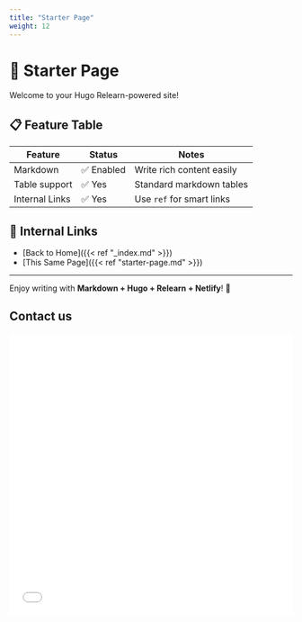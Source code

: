 ```yaml
---
title: "Starter Page"
weight: 12
---
```


# 🚀 Starter Page

Welcome to your Hugo Relearn-powered site!

## 📋 Feature Table

| Feature      | Status     | Notes                      |
|--------------|------------|----------------------------|
| Markdown     | ✅ Enabled | Write rich content easily  |
| Table support| ✅ Yes     | Standard markdown tables   |
| Internal Links | ✅ Yes   | Use `ref` for smart links  |

## 🔗 Internal Links

- [Back to Home]({{< ref "_index.md" >}})
- [This Same Page]({{< ref "starter-page.md" >}})

---

Enjoy writing with **Markdown + Hugo + Relearn + Netlify**! 🎉

## Contact us

<iframe src="[https://tally.so/embed/w8Dl1r?alignLeft=1&hideTitle=1&transparentBackground=1&dynamicHeight=1](https://tally.so/embed/w8Dl1r?alignLeft=1&hideTitle=1&transparentBackground=1&dynamicHeight=0)" 
        width="100%" height="500" frameborder="0" marginheight="0" marginwidth="0" title="Contact Us">
</iframe>

